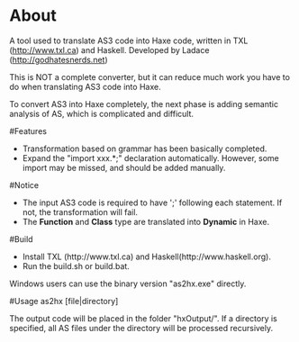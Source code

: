About
=
A tool used to translate AS3 code into Haxe code, written in TXL (http://www.txl.ca) and Haskell.  Developed by Ladace (http://godhatesnerds.net)

This is NOT a complete converter, but it can reduce much work you have to do when translating AS3 code into Haxe.

To convert AS3 into Haxe completely, the next phase is adding semantic analysis of AS, which is complicated and difficult.

#Features
<ul>
<li>Transformation based on grammar has been basically completed. </li>
<li>Expand the "import xxx.*;" declaration automatically.  However, some import may be missed, and should be added manually.</li>
</ul>

#Notice

<ul>
<li>The input AS3 code is required to have ';' following each statement.  If not, the transformation will fail. </li>
<li>The <b>Function</b> and <b>Class</b> type are translated into <b>Dynamic</b> in Haxe.</li>
</ul>

#Build
<ul>
<li>Install TXL (http://www.txl.ca) and Haskell(http://www.haskell.org).</li>
<li>Run the build.sh or build.bat.</li>
</ul>

Windows users can use the binary version "as2hx.exe" directly.

#Usage
as2hx [file|directory]

The output code will be placed in the folder "hxOutput/".
If a directory is specified, all AS files under the directory will be processed recursively.

